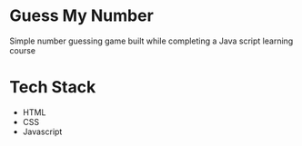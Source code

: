 # Guess My Number
Simple number guessing game built while completing a Java script learning course

# Tech Stack
* HTML
* CSS
* Javascript